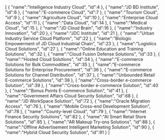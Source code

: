 [
	{
		"name":"Intelligence Industry Cloud",
		"id":4
	},
	{
		"name":"JD BD Institute",
		"id":6
	},
	{
		"name":"E-commerce Cloud",
		"id":7
	},
	{
		"name":"Tourism Cloud",
		"id":9
	},
	{
		"name":"Agriculture Cloud",
		"id":10
	},
	{
		"name":"Enterprise Cloud Access",
		"id":11
	},
	{
		"name":"Data Cloud",
		"id":14
	},
	{
		"name":"Medical Cloud",
		"id":15
	},
	{
		"name":"JD Cloud Brain",
		"id":16
	},
	{
		"name":"Industry Innovation",
		"id":20
	},
	{
		"name":"JDC Institute",
		"id":21
	},
	{
		"name":"Urban Industry Service Cloud Platform",
		"id":22
	},
	{
		"name":"Biologic Empowerment of JD Cloud Industrial Chain",
		"id":23
	},
	{
		"name":"Logistics Cloud Solutions",
		"id":27
	},
	{
		"name":"Online Education and Training Solutions",
		"id":32
	},
	{
		"name":"Cloud Fusion Defense Solutions",
		"id":33
	},
	{
		"name":"Hosted Cloud Solutions",
		"id":34
	},
	{
		"name":"E-commerce Solutions for Bulk Commodities",
		"id":35
	},
	{
		"name":"E-commerce Solutions for Enterprise Procurement",
		"id":36
	},
	{
		"name":"E-commerce Solutions for Channel Distribution",
		"id":37
	},
	{
		"name":"Unbounded Retail E-commerce Solutions",
		"id":38
	},
	{
		"name":"Cross-border e-commerce Solution",
		"id":39
	},
	{
		"name":"Cross-border e-commerce Solution",
		"id":40
	},
	{
		"name":"Bonus Points E-commerce Solution",
		"id":41
	},
	{
		"name":"Government Affairs Cloud Security Solution",
		"id":68
	},
	{
		"name":"JD WorkSpace Solution",
		"id":72
	},
	{
		"name":"Oracle Migration Access",
		"id":76
	},
	{
		"name":"Mobile Cross-end Development Solution",
		"id":78
	},
	{
		"name":"County-level Cloud",
		"id":79
	},
	{
		"name":"Internet Finance Security Solutions",
		"id":82
	},
	{
		"name":"AI Smart Retail Store Solutions",
		"id":85
	},
	{
		"name":"AR Makeup Try-ons Solutions",
		"id":88
	},
	{
		"name":"Offline Advertisement Intelligent Marketing Solution",
		"id":90
	},
	{
		"name":"Hybrid Cloud Security Solution",
		"id":91
	}
]
